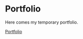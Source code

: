 # Portfolio

Here comes my temporary portfolio.

[Portfolio](https://sudhin-star1.github.io/Portfolio/)
